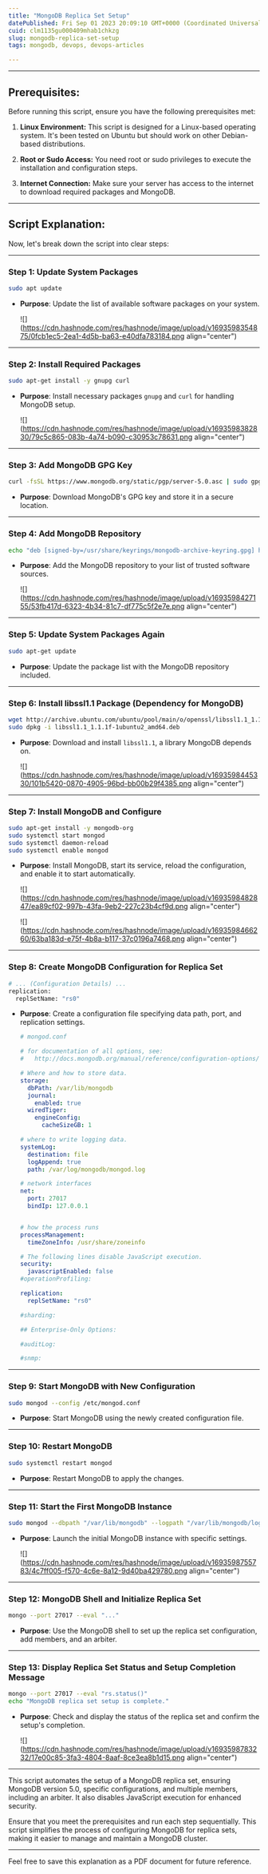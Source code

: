 ```yaml
---
title: "MongoDB Replica Set Setup"
datePublished: Fri Sep 01 2023 20:09:10 GMT+0000 (Coordinated Universal Time)
cuid: clm1135gu000409mhab1chkzg
slug: mongodb-replica-set-setup
tags: mongodb, devops, devops-articles

---
```


---

## **Prerequisites:**

Before running this script, ensure you have the following prerequisites met:

1. **Linux Environment:** This script is designed for a Linux-based operating system. It's been tested on Ubuntu but should work on other Debian-based distributions.
    
2. **Root or Sudo Access:** You need root or sudo privileges to execute the installation and configuration steps.
    
3. **Internet Connection:** Make sure your server has access to the internet to download required packages and MongoDB.
    

---

## **Script Explanation:**

Now, let's break down the script into clear steps:

---

### **Step 1: Update System Packages**

```bash
sudo apt update
```

* **Purpose**: Update the list of available software packages on your system.
    
    ![](https://cdn.hashnode.com/res/hashnode/image/upload/v1693598354875/0fcb1ec5-2ea1-4d5b-ba63-e40dfa783184.png align="center")
    

---

### **Step 2: Install Required Packages**

```bash
sudo apt-get install -y gnupg curl
```

* **Purpose**: Install necessary packages `gnupg` and `curl` for handling MongoDB setup.
    
    ![](https://cdn.hashnode.com/res/hashnode/image/upload/v1693598382830/79c5c865-083b-4a74-b090-c30953c78631.png align="center")
    

---

### **Step 3: Add MongoDB GPG Key**

```bash
curl -fsSL https://www.mongodb.org/static/pgp/server-5.0.asc | sudo gpg --dearmor -o /usr/share/keyrings/mongodb-archive-keyring.gpg
```

* **Purpose**: Download MongoDB's GPG key and store it in a secure location.
    

---

### **Step 4: Add MongoDB Repository**

```bash
echo "deb [signed-by=/usr/share/keyrings/mongodb-archive-keyring.gpg] https://repo.mongodb.org/apt/ubuntu focal/mongodb-org/5.0 multiverse" | sudo tee /etc/apt/sources.list.d/mongodb-org-5.0.list
```

* **Purpose**: Add the MongoDB repository to your list of trusted software sources.
    
    ![](https://cdn.hashnode.com/res/hashnode/image/upload/v1693598427155/53fb417d-6323-4b34-81c7-df775c5f2e7e.png align="center")
    

---

### **Step 5: Update System Packages Again**

```bash
sudo apt-get update
```

* **Purpose**: Update the package list with the MongoDB repository included.
    

---

### **Step 6: Install libssl1.1 Package (Dependency for MongoDB)**

```bash
wget http://archive.ubuntu.com/ubuntu/pool/main/o/openssl/libssl1.1_1.1.1f-1ubuntu2_amd64.deb
sudo dpkg -i libssl1.1_1.1.1f-1ubuntu2_amd64.deb
```

* **Purpose**: Download and install `libssl1.1`, a library MongoDB depends on.
    
    ![](https://cdn.hashnode.com/res/hashnode/image/upload/v1693598445330/101b5420-0870-4905-96bd-bb00b29f4385.png align="center")
    

---

### **Step 7: Install MongoDB and Configure**

```bash
sudo apt-get install -y mongodb-org
sudo systemctl start mongod
sudo systemctl daemon-reload
sudo systemctl enable mongod
```

* **Purpose**: Install MongoDB, start its service, reload the configuration, and enable it to start automatically.
    
    ![](https://cdn.hashnode.com/res/hashnode/image/upload/v1693598482847/ea89cf02-997b-43fa-9eb2-227c23b4cf9d.png align="center")
    
    ![](https://cdn.hashnode.com/res/hashnode/image/upload/v1693598466260/63ba183d-e75f-4b8a-b117-37c0196a7468.png align="center")
    

---

### **Step 8: Create MongoDB Configuration for Replica Set**

```bash
# ... (Configuration Details) ...
replication:
  replSetName: "rs0"
```

* **Purpose**: Create a configuration file specifying data path, port, and replication settings.
    
    ```yaml
    # mongod.conf
    
    # for documentation of all options, see:
    #   http://docs.mongodb.org/manual/reference/configuration-options/
    
    # Where and how to store data.
    storage:
      dbPath: /var/lib/mongodb
      journal:
        enabled: true
      wiredTiger:
        engineConfig:
          cacheSizeGB: 1
    
    # where to write logging data.
    systemLog:
      destination: file
      logAppend: true
      path: /var/log/mongodb/mongod.log
    
    # network interfaces
    net:
      port: 27017
      bindIp: 127.0.0.1
    
    
    # how the process runs
    processManagement:
      timeZoneInfo: /usr/share/zoneinfo
    
    # The following lines disable JavaScript execution.
    security:
      javascriptEnabled: false
    #operationProfiling:
    
    replication:
      replSetName: "rs0"
    
    #sharding:
    
    ## Enterprise-Only Options:
    
    #auditLog:
    
    #snmp:
    ```
    

---

### **Step 9: Start MongoDB with New Configuration**

```bash
sudo mongod --config /etc/mongod.conf
```

* **Purpose**: Start MongoDB using the newly created configuration file.
    

---

### **Step 10: Restart MongoDB**

```bash
sudo systemctl restart mongod
```

* **Purpose**: Restart MongoDB to apply the changes.
    

---

### **Step 11: Start the First MongoDB Instance**

```bash
sudo mongod --dbpath "/var/lib/mongodb" --logpath "/var/lib/mongodb/log/mongod.log" --port 27017 --storageEngine=wiredTiger --wiredTigerCacheSizeGB 1 --journal --replSet rs0 --noScripting
```

* **Purpose**: Launch the initial MongoDB instance with specific settings.
    
    ![](https://cdn.hashnode.com/res/hashnode/image/upload/v1693598755783/4c7ff005-f570-4c6e-8a12-9d40ba429780.png align="center")
    

---

### **Step 12: MongoDB Shell and Initialize Replica Set**

```bash
mongo --port 27017 --eval "..."
```

* **Purpose**: Use the MongoDB shell to set up the replica set configuration, add members, and an arbiter.
    

---

### **Step 13: Display Replica Set Status and Setup Completion Message**

```bash
mongo --port 27017 --eval "rs.status()"
echo "MongoDB replica set setup is complete."
```

* **Purpose**: Check and display the status of the replica set and confirm the setup's completion.
    
    ![](https://cdn.hashnode.com/res/hashnode/image/upload/v1693598783232/17e00c85-3fa3-4804-8aaf-8ce3ea8b1d15.png align="center")
    

---

This script automates the setup of a MongoDB replica set, ensuring MongoDB version 5.0, specific configurations, and multiple members, including an arbiter. It also disables JavaScript execution for enhanced security.

Ensure that you meet the prerequisites and run each step sequentially. This script simplifies the process of configuring MongoDB for replica sets, making it easier to manage and maintain a MongoDB cluster.

---

Feel free to save this explanation as a PDF document for future reference.